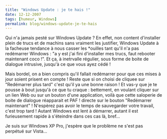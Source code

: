 ```yaml
---
title: "Windows Update : je te hais !"
date: 12-12-2007
tags: [humeur, Windows]
permalink: blog/windows-update-je-te-hais
---
```

Qui n'a jamais pesté sur Windows Update ? En effet, non content d'installer plein de trucs et de machins sans vraiment les justifier, Windows Update à la facheuse tendance à nous casser les *ouilles tant qu'il n'a pas redémarrer Windows : "a y est j'ai fini d'installer mes trucs, faut rebooter maintenant coco !". Et ça, à inetrvalle régulier, sous forme de boite de dialogue intrusive, jusqu'à ce que vous ayez cédé !

Mais bordel, on a bien compris qu'il fallait redémarrer pour que ces mises à jour soient prisent en compte ! Reste que si on choisi de cliquee sur "Redémarrer plus tard" c'est qu'il  ya une bonne raison !
Et vas-y que je te pousse à bout jusqu'à ce que tu craque : bettement, en voulant cliquer sur un lien Web ou sur un bouton d'une application, voilà que cette saloperie de boite de dialogue réapparait et PAF ! directe sur le bouton "Redémarrer maintenant" ! N'espèrez pas avoir le temps de sauvegarder votre travail, c'est trop tard ! Autant Windows est lent à démarrer, autant il est furieusement rapide à s'éteindre dans ces cas là, bref...

Je suis sur Windows XP Pro, j'espère que le problème ne s'est pas perpétué sur Vista...
